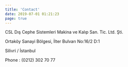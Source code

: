 ```yaml
---
title: 'Contact'
date: 2019-07-01 01:21:23
page: true
---
```


CSL Dış Cephe Sistemleri Makina ve Kalıp San. Tic. Ltd. Şti.

Ortaköy Sanayi Bölgesi, İlter Bulvarı No:16/2 D:1

Silivri / İstanbul

Phone : (0212) 302 70 77
